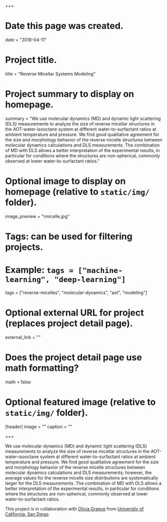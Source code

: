 +++
# Date this page was created.
date = "2018-04-11"

# Project title.
title = "Reverse Micellar Systems Modeling"

# Project summary to display on homepage.
summary = "We use molecular dynamics (MD) and dynamic light scattering (DLS) measurements to analyze the size of reverse micellar structures in  the AOT-water-isooctane system at different water-to-surfactant ratios at ambient temperature and pressure. We find good qualitative agreement for the size and morphology behavior of the reverse micelle structures between molecular dynamics calculations and DLS measurements.  The combination of MD with DLS allows a better interpretation of the experimental results, in particular for conditions where the structures are non-spherical, commonly observed at lower water-to-surfactant ratios."

# Optional image to display on homepage (relative to `static/img/` folder).
image_preview = "rmicelle.jpg"

# Tags: can be used for filtering projects.
# Example: `tags = ["machine-learning", "deep-learning"]`
tags = ["reverse-micelles", "molecular-dynamics", "aot", "modeling"]

# Optional external URL for project (replaces project detail page).
external_link = ""

# Does the project detail page use math formatting?
math = false

# Optional featured image (relative to `static/img/` folder).
[header]
image = ""
caption = ""

+++

We use molecular dynamics (MD) and dynamic light scattering (DLS) measurements to analyze the size of reverse micellar structures in  the AOT-water-isooctane system at different water-to-surfactant ratios at ambient temperature and pressure. We find good qualitative agreement for the size and morphology behavior of the reverse micelle structures between molecular dynamics calculations and DLS measurements; however, the average values for the reverse micelle size distributions are systematically larger for the DLS measurements.  The combination of MD with DLS allows a better interpretation of the experimental results, in particular for conditions where the structures are non-spherical, commonly observed at lower water-to-surfactant ratios.

This project is in collaboration with [Olivia Graeve](http://graeve.ucsd.edu/) from [University of California, San Diego](https://ucsd.edu/).
